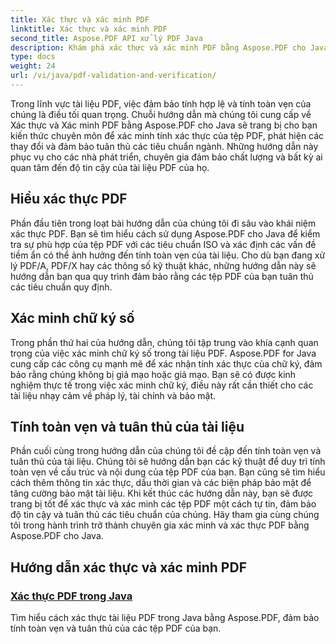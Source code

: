 ```yaml
---
title: Xác thực và xác minh PDF
linktitle: Xác thực và xác minh PDF
second_title: Aspose.PDF API xử lý PDF Java
description: Khám phá xác thực và xác minh PDF bằng Aspose.PDF cho Java. Đảm bảo tính toàn vẹn và tuân thủ của tài liệu trong các hướng dẫn toàn diện của chúng tôi.
type: docs
weight: 24
url: /vi/java/pdf-validation-and-verification/
---
```


Trong lĩnh vực tài liệu PDF, việc đảm bảo tính hợp lệ và tính toàn vẹn của chúng là điều tối quan trọng. Chuỗi hướng dẫn mà chúng tôi cung cấp về Xác thực và Xác minh PDF bằng Aspose.PDF cho Java sẽ trang bị cho bạn kiến thức chuyên môn để xác minh tính xác thực của tệp PDF, phát hiện các thay đổi và đảm bảo tuân thủ các tiêu chuẩn ngành. Những hướng dẫn này phục vụ cho các nhà phát triển, chuyên gia đảm bảo chất lượng và bất kỳ ai quan tâm đến độ tin cậy của tài liệu PDF của họ.

## Hiểu xác thực PDF

Phần đầu tiên trong loạt bài hướng dẫn của chúng tôi đi sâu vào khái niệm xác thực PDF. Bạn sẽ tìm hiểu cách sử dụng Aspose.PDF cho Java để kiểm tra sự phù hợp của tệp PDF với các tiêu chuẩn ISO và xác định các vấn đề tiềm ẩn có thể ảnh hưởng đến tính toàn vẹn của tài liệu. Cho dù bạn đang xử lý PDF/A, PDF/X hay các thông số kỹ thuật khác, những hướng dẫn này sẽ hướng dẫn bạn qua quy trình đảm bảo rằng các tệp PDF của bạn tuân thủ các tiêu chuẩn quy định.

## Xác minh chữ ký số

Trong phần thứ hai của hướng dẫn, chúng tôi tập trung vào khía cạnh quan trọng của việc xác minh chữ ký số trong tài liệu PDF. Aspose.PDF for Java cung cấp các công cụ mạnh mẽ để xác nhận tính xác thực của chữ ký, đảm bảo rằng chúng không bị giả mạo hoặc giả mạo. Bạn sẽ có được kinh nghiệm thực tế trong việc xác minh chữ ký, điều này rất cần thiết cho các tài liệu nhạy cảm về pháp lý, tài chính và bảo mật.

## Tính toàn vẹn và tuân thủ của tài liệu

Phần cuối cùng trong hướng dẫn của chúng tôi đề cập đến tính toàn vẹn và tuân thủ của tài liệu. Chúng tôi sẽ hướng dẫn bạn các kỹ thuật để duy trì tính toàn vẹn về cấu trúc và nội dung của tệp PDF của bạn. Bạn cũng sẽ tìm hiểu cách thêm thông tin xác thực, dấu thời gian và các biện pháp bảo mật để tăng cường bảo mật tài liệu. Khi kết thúc các hướng dẫn này, bạn sẽ được trang bị tốt để xác thực và xác minh các tệp PDF một cách tự tin, đảm bảo độ tin cậy và tuân thủ các tiêu chuẩn của chúng. Hãy tham gia cùng chúng tôi trong hành trình trở thành chuyên gia xác minh và xác thực PDF bằng Aspose.PDF cho Java.

## Hướng dẫn xác thực và xác minh PDF
### [Xác thực PDF trong Java](./validate-pdf-in-java/)
Tìm hiểu cách xác thực tài liệu PDF trong Java bằng Aspose.PDF, đảm bảo tính toàn vẹn và tuân thủ của các tệp PDF của bạn.
